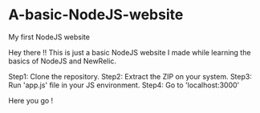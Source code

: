 # A-basic-NodeJS-website
My first NodeJS website

Hey there !!
This is just a basic NodeJS website I made while learning the basics of NodeJS and NewRelic.

Step1: Clone the repository.
Step2: Extract the ZIP on your system.
Step3: Run 'app.js' file in your JS environment.
Step4: Go to 'localhost:3000'

Here you go !

